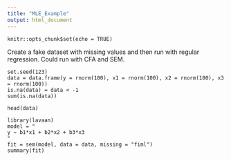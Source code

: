```yaml
---
title: "MLE_Example"
output: html_document
---
```


```{r setup, include=FALSE}
knitr::opts_chunk$set(echo = TRUE)
```
Create a fake dataset with missing values and then run with regular regression.  Could run with CFA and SEM.  
```{r}
set.seed(123)
data = data.frame(y = rnorm(100), x1 = rnorm(100), x2 = rnorm(100), x3 = rnorm(100))
is.na(data) = data < -1
sum(is.na(data))

head(data)

library(lavaan)
model = "
y ~ b1*x1 + b2*x2 + b3*x3
"
fit = sem(model, data = data, missing = "fiml")
summary(fit)
```

